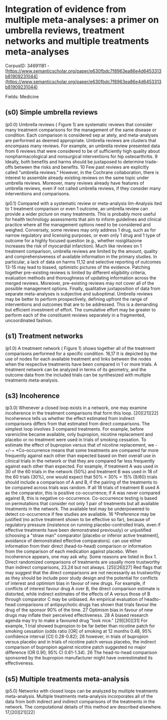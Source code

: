 # Integration of evidence from multiple meta-analyses: a primer on umbrella reviews, treatment networks and multiple treatments meta-analyses

CorpusID: 34691181 - [https://www.semanticscholar.org/paper/e630fbdc7f8963ea86e4d6453313b81909231044](https://www.semanticscholar.org/paper/e630fbdc7f8963ea86e4d6453313b81909231044)

Fields: Medicine

## (s0) Simple umbrella reviews
(p0.0) Umbrella reviews ( Figure 1) are systematic reviews that consider many treatment comparisons for the management of the same disease or condition. Each comparison is considered sep ar ately, and meta-analyses are performed as deemed appropriate. Umbrella reviews are clusters that encompass many reviews. For example, an umbrella review presented data from 6 reviews that were considered to be of sufficiently high quality about nonpharmacological and nonsurgical interventions for hip osteoarthritis. 9 Ideally, both benefits and harms should be juxtaposed to determine trade-offs between the risks and benefits. 10 Few past reviews are explicitly called "umbrella reviews." However, in the Cochrane collaboration, there is interest to assemble already existing reviews on the same topic under umbrella reviews. Moreover, many reviews already have features of umbrella reviews, even if not called umbrella reviews, if they consider many interventions and comparisons.

(p0.1) Compared with a systematic review or meta-analysis lim-Analysis ited to 1 treatment comparison or even 1 outcome, an umbrella review can provide a wider picture on many treatments. This is probably more useful for health technology assessments that aim to inform guidelines and clinical practice where all the management options need to be considered and weighed. Conversely, some reviews may only address 1 drug, such as for narrow regulatory and licensing purposes, or even only 1 drug and 1 type of outcome for a highly focused question (e.g., whether rosiglitazone increases the risk of myocardial infarction). Much like reviews on 1 treatment comparison, umbrella reviews are limited by the amount, quality and comprehensiveness of available information in the primary studies. In particular, a lack of data on harms 11,12 and selective reporting of outcomes 13-15 may lead to biased, optimistic pictures of the evidence. Patching together pre-existing reviews is limited by different eligibility criteria, evaluation methods and thoroughness of updating information across the merged reviews. Moreover, pre-existing reviews may not cover all of the possible management options. Finally, qualitative juxtaposition of data from separate meta-analyses is subjective and suboptimal. Umbrella reviews may be better to perform prospectively, defining upfront the range of interventions and outcomes that are to be addressed. This is a demanding but efficient investment of effort. The cumulative effort may be greater to perform each of the constituent reviews separately in a fragmented, uncoordinated fashion.
## (s1) Treatment networks
(p1.0) A treatment network ( Figure 1) shows together all of the treatment comparisons performed for a specific condition. 16,17 It is depicted by the use of nodes for each available treatment and links between the nodes when the respective treatments have been compared in 1 or more trials. A treatment network can be analyzed in terms of its geometry, and the outcome data from the included trials can be synthesized with multiple treatments meta-analysis.
## (s3) Incoherence
(p3.0) Whenever a closed loop exists in a network, one may examine incoherence in the treatment comparisons that form this loop. [20][21][22] Incoherence tells us whether the effect estimated from indirect comparisons differs from that estimated from direct comparisons. The simplest loop involves 3 compared treatments. For example, before varenicline became available, only bupropion, nicotine replacement and placebo or no treatment were used in trials of smoking cessation. To estimate the effect of bupropion versus that of nicotine replacement, we -+/-+ *Co-occurrence means that some treatments are compared far more frequently against each other than expected based on their overall use in clinical trials in the network or that they are compared far less frequently against each other than expected. For example, if treatment A was used in 30 of the 60 trials in the network (50%) and treatment B was used in 18 of the 60 trials (30%), one would expect that 50% × 30% = 15% (9/60) trials should include a comparison of A and B, if the pairing of the treatments to be compared across trials was random. If all 18 trials of treatment B used A as the comparator, this is positive co-occurrence; if A was never compared against B, this is negative co-occurrence. Co-occurrence testing is based on permutations that consider not only 1 pair of treatments but all available treatments in the network. The available test may be underpowered to detect co-occurrence if few studies are available. 16 †Preference may be justified (no active treatment shown to be effective so far), because of regulatory pressure (insistence on running placebo-controlled trials, even if effective treatments have been demonstrated previously) or unjustified (choosing a "straw man" comparator [placebo or inferior active treatment], avoidance of demonstrated effective comparators). can use either information from their direct (head-to-head) comparison or information from the comparison of each medication against placebo. When incoherence appears, one may ask why. Some reasons are listed in Box 1. Direct randomized comparisons of treatments are usually more trustworthy than indirect comparisons, 23,24 but not always. [25][26][27] Red flags that may suggest that the direct comparisons are not necessarily as trustworthy as they should be include poor study design and the potential for conflicts of interest and optimism bias in favour of new drugs. For example, if conflicts of interest favour drug A over B, the direct comparison estimate is distorted, while indirect estimates of the effects of A versus those of B through comparator C may be unbiased. An empirical evaluation of headto-head comparisons of antipsychotic drugs has shown that trials favour the drug of the sponsor 90% of the time. 27 Optimism bias in favour of new drugs may inflate their perceived effectiveness. 28 A biased research agenda may try to make a favoured drug "look nice." [29][30][31] For example, 1 trial showed bupropion to be far better than nicotine patch for smoking cessation (odds ratio [OR] of smoking at 12 months 0.48, 95% confidence interval [CI] 0.28-0.82); 26 however, in trials of bupropion versus placebo and in trials of nicotine patch versus placebo, the indirect comparison of bupropion against nicotine patch suggested no major difference (OR 0.90, 95% CI 0.61-1.34). 26 The head-to-head comparison sponsored by the bupropion manufacturer might have overestimated its effectiveness.
## (s5) Multiple treatments meta-analysis
(p5.0) Networks with closed loops can be analyzed by multiple treatments meta-analysis. Multiple treatments meta-analysis incorporates all of the data from both indirect and indirect comparisons of the treatments in the network. The computational details of this method are described elsewhere. 17,[20][21][22] 
